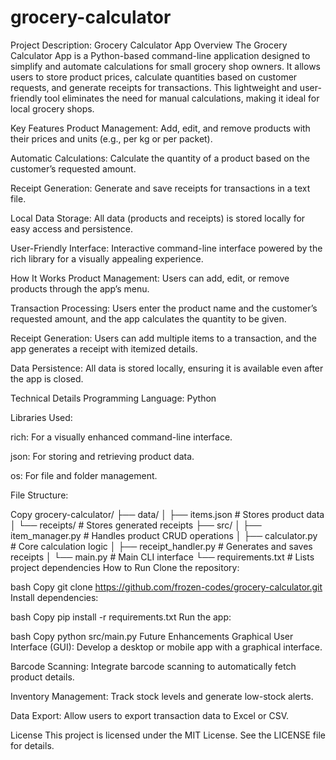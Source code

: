 # grocery-calculator
Project Description: Grocery Calculator App
Overview
The Grocery Calculator App is a Python-based command-line application designed to simplify and automate calculations for small grocery shop owners. It allows users to store product prices, calculate quantities based on customer requests, and generate receipts for transactions. This lightweight and user-friendly tool eliminates the need for manual calculations, making it ideal for local grocery shops.

Key Features
Product Management: Add, edit, and remove products with their prices and units (e.g., per kg or per packet).

Automatic Calculations: Calculate the quantity of a product based on the customer’s requested amount.

Receipt Generation: Generate and save receipts for transactions in a text file.

Local Data Storage: All data (products and receipts) is stored locally for easy access and persistence.

User-Friendly Interface: Interactive command-line interface powered by the rich library for a visually appealing experience.

How It Works
Product Management: Users can add, edit, or remove products through the app’s menu.

Transaction Processing: Users enter the product name and the customer’s requested amount, and the app calculates the quantity to be given.

Receipt Generation: Users can add multiple items to a transaction, and the app generates a receipt with itemized details.

Data Persistence: All data is stored locally, ensuring it is available even after the app is closed.

Technical Details
Programming Language: Python

Libraries Used:

rich: For a visually enhanced command-line interface.

json: For storing and retrieving product data.

os: For file and folder management.

File Structure:

Copy
grocery-calculator/
├── data/
│   ├── items.json         # Stores product data
│   └── receipts/          # Stores generated receipts
├── src/
│   ├── item_manager.py    # Handles product CRUD operations
│   ├── calculator.py      # Core calculation logic
│   ├── receipt_handler.py # Generates and saves receipts
│   └── main.py            # Main CLI interface
└── requirements.txt       # Lists project dependencies
How to Run
Clone the repository:

bash
Copy
git clone https://github.com/frozen-codes/grocery-calculator.git
Install dependencies:

bash
Copy
pip install -r requirements.txt
Run the app:

bash
Copy
python src/main.py
Future Enhancements
Graphical User Interface (GUI): Develop a desktop or mobile app with a graphical interface.

Barcode Scanning: Integrate barcode scanning to automatically fetch product details.

Inventory Management: Track stock levels and generate low-stock alerts.

Data Export: Allow users to export transaction data to Excel or CSV.

License
This project is licensed under the MIT License. See the LICENSE file for details.


